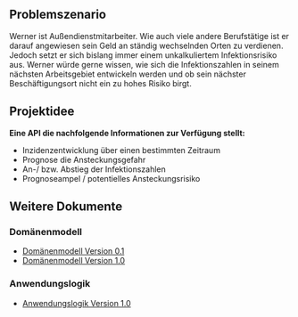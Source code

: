 ## Problemszenario
Werner ist Außendienstmitarbeiter. Wie auch viele andere Berufstätige ist er darauf angewiesen sein Geld an ständig wechselnden Orten zu verdienen. Jedoch setzt er sich bislang immer einem unkalkuliertem Infektionsrisiko aus. Werner würde gerne wissen, wie sich die Infektionszahlen in seinem nächsten Arbeitsgebiet entwickeln werden und ob sein nächster Beschäftigungsort nicht ein zu hohes Risiko birgt.

## Projektidee
**Eine API die nachfolgende Informationen zur Verfügung stellt:**
* Inzidenzentwicklung über einen bestimmten Zeitraum 
* Prognose die Ansteckungsgefahr
* An-/ bzw. Abstieg der Infektionszahlen
* Prognoseampel / potentielles Ansteckungsrisiko


## Weitere Dokumente
### Domänenmodell
* [Domänenmodell Version 0.1](https://tschumann84.github.io/GDWWS2021GeraschSalamonSchumann/Domaenenmodell/Domaenenmodell_Vers0.1.html)
* [Domänenmodell Version 1.0](https://tschumann84.github.io/GDWWS2021GeraschSalamonSchumann/Domaenenmodell/Domaenenmodell_Vers1.0.html)
### Anwendungslogik
* [Anwendungslogik Version 1.0](https://raw.githubusercontent.com/tschumann84/GDWWS2021GeraschSalamonSchumann/main/docs/Corona%20Ampel.png?token=ARRSNQGQFUWZX7XF36N2IUC73J6SQ)
